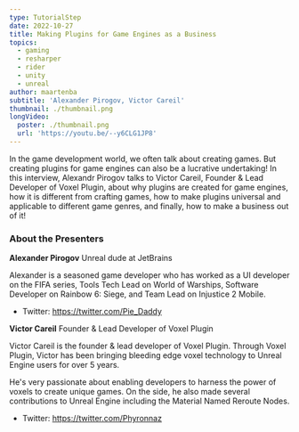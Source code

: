 ```yaml
---
type: TutorialStep
date: 2022-10-27
title: Making Plugins for Game Engines as a Business
topics:
  - gaming
  - resharper
  - rider
  - unity
  - unreal
author: maartenba
subtitle: 'Alexander Pirogov, Victor Careil'
thumbnail: ./thumbnail.png
longVideo:
  poster: ./thumbnail.png
  url: 'https://youtu.be/--y6CLG1JP8'
---
```


In the game development world, we often talk about creating games. But creating plugins for game engines can also be a lucrative undertaking! In this interview, Alexandr Pirogov talks to Victor Careil, Founder & Lead Developer of Voxel Plugin, about why plugins are created for game engines, how it is different from crafting games, how to make plugins universal and applicable to different game genres, and finally, how to make a business out of it!

### About the Presenters

**Alexander Pirogov** Unreal dude at JetBrains

Alexander is a seasoned game developer who has worked as a UI developer on the FIFA series, Tools Tech Lead on World of Warships, Software Developer on Rainbow 6: Siege, and Team Lead on Injustice 2 Mobile.

* Twitter: https://twitter.com/Pie_Daddy

**Victor Careil** Founder & Lead Developer of Voxel Plugin

Victor Careil is the founder & lead developer of Voxel Plugin. Through Voxel Plugin, Victor has been bringing bleeding edge voxel technology to Unreal Engine users for over 5 years.

He's very passionate about enabling developers to harness the power of voxels to create unique games. On the side, he also made several contributions to Unreal Engine including the Material Named Reroute Nodes.

* Twitter: https://twitter.com/Phyronnaz
